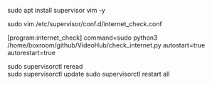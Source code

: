 sudo apt install supervisor vim -y

sudo vim /etc/supervisor/conf.d/internet_check.conf

[program:internet_check]
command=sudo python3 /home/boxroom/github/VideoHub/check_internet.py 
autostart=true
autorestart=true

sudo supervisorctl reread   
sudo supervisorctl update
sudo supervisorctl restart all